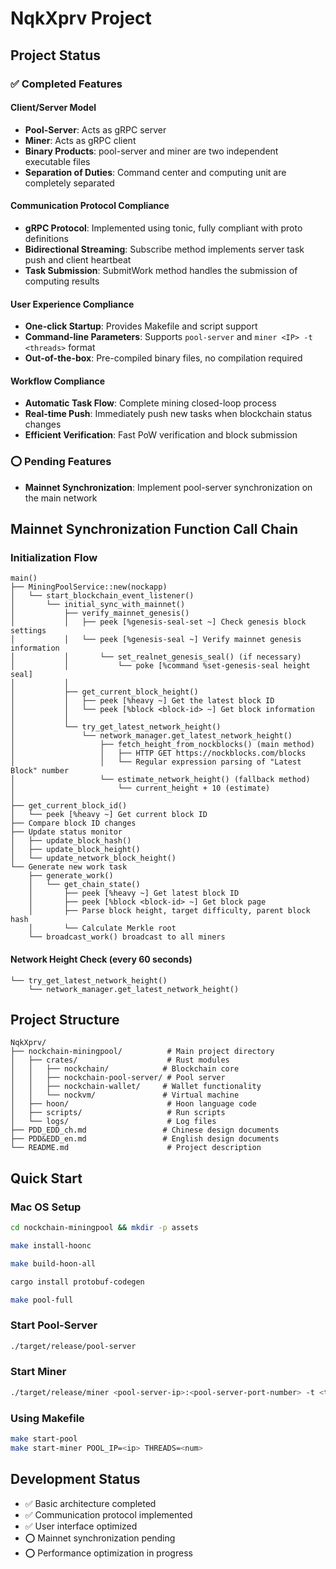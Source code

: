 # NqkXprv Project

## Project Status

### ✅ Completed Features

#### Client/Server Model
- **Pool-Server**: Acts as gRPC server
- **Miner**: Acts as gRPC client
- **Binary Products**: pool-server and miner are two independent executable files
- **Separation of Duties**: Command center and computing unit are completely separated

#### Communication Protocol Compliance
- **gRPC Protocol**: Implemented using tonic, fully compliant with proto definitions
- **Bidirectional Streaming**: Subscribe method implements server task push and client heartbeat
- **Task Submission**: SubmitWork method handles the submission of computing results

#### User Experience Compliance
- **One-click Startup**: Provides Makefile and script support
- **Command-line Parameters**: Supports `pool-server` and `miner <IP> -t <threads>` format
- **Out-of-the-box**: Pre-compiled binary files, no compilation required

#### Workflow Compliance
- **Automatic Task Flow**: Complete mining closed-loop process
- **Real-time Push**: Immediately push new tasks when blockchain status changes
- **Efficient Verification**: Fast PoW verification and block submission

### ⭕️ Pending Features

- **Mainnet Synchronization**: Implement pool-server synchronization on the main network

## Mainnet Synchronization Function Call Chain

### Initialization Flow

```
main() 
├── MiningPoolService::new(nockapp)
│   └── start_blockchain_event_listener()
│       └── initial_sync_with_mainnet()
│           ├── verify_mainnet_genesis()
│           │   ├── peek [%genesis-seal-set ~] Check genesis block settings
│           │   └── peek [%genesis-seal ~] Verify mainnet genesis information
│           │       └── set_realnet_genesis_seal() (if necessary)
│           │           └── poke [%command %set-genesis-seal height seal]
│           │
│           ├── get_current_block_height()
│           │   ├── peek [%heavy ~] Get the latest block ID
│           │   └── peek [%block <block-id> ~] Get block information
│           │
│           └── try_get_latest_network_height()
│               └── network_manager.get_latest_network_height()
│                   ├── fetch_height_from_nockblocks() (main method)
│                   │   ├── HTTP GET https://nockblocks.com/blocks
│                   │   └── Regular expression parsing of "Latest Block" number
│                   └── estimate_network_height() (fallback method)
│                       └── current_height + 10 (estimate)
│
├── get_current_block_id()
│   └── peek [%heavy ~] Get current block ID
├── Compare block ID changes
├── Update status monitor
│   ├── update_block_hash()
│   ├── update_block_height()
│   └── update_network_block_height()
└── Generate new work task
    ├── generate_work()
    │   └── get_chain_state()
    │       ├── peek [%heavy ~] Get latest block ID
    │       ├── peek [%block <block-id> ~] Get block page
    │       ├── Parse block height, target difficulty, parent block hash
    │       └── Calculate Merkle root
    └── broadcast_work() broadcast to all miners
```

#### Network Height Check (every 60 seconds)
```
└── try_get_latest_network_height()
    └── network_manager.get_latest_network_height()
```

## Project Structure

```
NqkXprv/
├── nockchain-miningpool/          # Main project directory
│   ├── crates/                    # Rust modules
│   │   ├── nockchain/            # Blockchain core
│   │   ├── nockchain-pool-server/ # Pool server
│   │   ├── nockchain-wallet/     # Wallet functionality
│   │   └── nockvm/               # Virtual machine
│   ├── hoon/                      # Hoon language code
│   ├── scripts/                   # Run scripts
│   └── logs/                      # Log files
├── PDD_EDD_ch.md                 # Chinese design documents
├── PDD&EDD_en.md                 # English design documents
└── README.md                      # Project description
```

## Quick Start

### Mac OS Setup 
```bash
cd nockchain-miningpool && mkdir -p assets
```

```bash
make install-hoonc
```

```bash
make build-hoon-all
```

```bash
cargo install protobuf-codegen
```

```bash
make pool-full
```

### Start Pool-Server
```bash
./target/release/pool-server
```

### Start Miner
```bash
./target/release/miner <pool-server-ip>:<pool-server-port-number> -t <threads>
```

### Using Makefile
```bash
make start-pool
make start-miner POOL_IP=<ip> THREADS=<num>
```

## Development Status

- ✅ Basic architecture completed
- ✅ Communication protocol implemented
- ✅ User interface optimized
- ⭕️ Mainnet synchronization pending
- ⭕️ Performance optimization in progress
